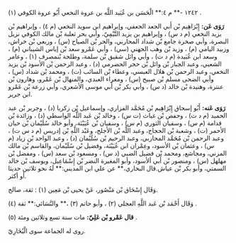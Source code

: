 ١٢٤٢ -** م ٤:** الْحَسَن بن عُبَيد اللَّه بن عروة النخعي أَبُو عروة الكوفي (١) .

**رَوَى عَن:** إِبْرَاهِيم بْن أَبي الجعد الجعفي، وإبراهيم ابن سويد النخعي (م ٤) ، وإبراهيم بْن يزيد النخعي (م د س) ، وإبراهيم بن يزيد التَّيْمِيّ، وأبي بحر ثعلبة بْن مالك الكوفي نزيل البصرة، وأبي صخرة جامع بْن شداد المحاربي، والحر بْن الصياح (س) ، وربعي بْن خراش، وزبيد اليامي (م) ، وزيد بْن وهب الجهني (سي) ، وأبي عَمْرو سعد بْن إياس الشيباني (م) ، وسعد ابن عُبَيدة (م د ت) ، وأبي وائل شقيق بْن سلمة، وطلحة بْنمصرف (١) ، وعامر الشعبي، وعبد الجبار بْن وائل بْن حجر الحضرمي (د) ، وعبد الرحمن بْن الأسود بْن يزيد النخعي، وعبد الرحمن بْن هلال العبسي، وعطاء بْن السائب (ت) ، ومحمد بْن شداد (س) ، وأبي الضحى مسلم بْن صبيح (س) ، ومغراء العبدي، والمنهال بْن عَمْرو، وهارون بْن عنترة، وهنيدة بْن خالد (د س) ، وأبي بكر بْن أَبي موسى الأشعري، وأبي زرعة بْن عَمْرو ابن جرير.

**رَوَى عَنه:** أَبُو إسحاق إِبْرَاهِيم بْن مُحَمَّد الفزاري، وإسماعيل بْن زكريا (د) ، وجرير بْن عبد الحميد (م د ت) ، وحفص بْن غياث (ت س) ، وخالد بْن عَبد اللَّه الواسطي (د) ، وزائدة بْن قدامة (م س) ، وسفيان الثوري (م س) ، وسفيان بْن عُيَيْنَة، وأبو خالد سُلَيْمان بْن حيان الأحمر (ت) ، وشعبة بْن الحجاج، وعبد اللَّه بْن الأجلح، وعَبْد اللَّهِ بْن إدريس (م د س ت) ، وعبد الرحمن بْن مُحَمَّد المحاربي، وعبد الرحيم بْن سُلَيْمان (د) ، وعبد الواحد بْن زياد (م س) ، وعثمان بْن الأسود، وعِمْران ابن عُيَيْنَة، وفضيل بْن سُلَيْمان، والقاسم بْن مالك المزني، ومجاشع، ومحمد بْن فضيل الضبي (د س) ، ومسعود بْن سعد (س) ، ومفضل بْن مهلهل (س) ، ومنصور بْن أَبي ألأسود، وأبو المغيرة النضر بْن إِسْمَاعِيل، ويوسف بْن خالد السمتي، وأبو بكر بْن عياش.قال البخاري،** عن علي ابن المديني:** لَهُ نحو ثلاثين حديثا أو أكثر.

وَقَال إِسْحَاق بْن مَنْصُور، عَنْ يحيى بْن مَعِين (١) : ثقة، صالح.

وَقَال أَحْمَد بْن عَبد اللَّهِ العجلي (٢) ، وأبو حاتم (٣) ،** والنَّسَائي:** ثقة (٤) .

**قال عَمْرو بْن عَلِيّ:** مات سنة تسع وثلاثين ومئة (٥) .

روى له الجماعة سوى الْبُخَارِيّ.